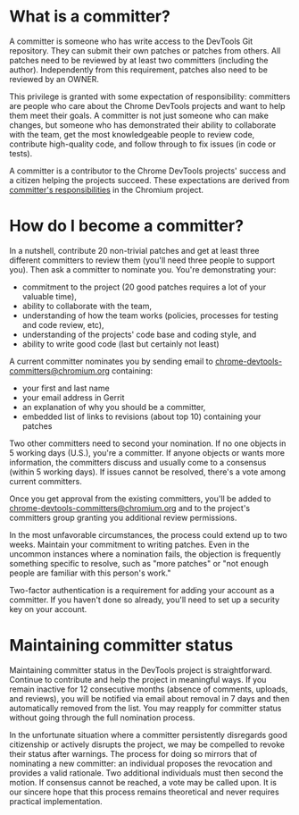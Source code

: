 # **What is a committer?**

A committer is someone who has write access to the DevTools Git repository. They can submit their own patches or patches from others. All patches need to be reviewed by at least two committers (including the author). Independently from this requirement, patches also need to be reviewed by an OWNER.

This privilege is granted with some expectation of responsibility: committers are people who care about the Chrome DevTools projects and want to help them meet their goals. A committer is not just someone who can make changes, but someone who has demonstrated their ability to collaborate with the team, get the most knowledgeable people to review code, contribute high-quality code, and follow through to fix issues (in code or tests).

A committer is a contributor to the Chrome DevTools projects' success and a citizen helping the projects succeed. These expectations are derived from [committer's responsibilities](https://www.chromium.org/developers/committers-responsibility/) in the Chromium project.

# **How do I become a committer?**

In a nutshell, contribute 20 non-trivial patches and get at least three different committers to review them (you'll need three people to support you). Then ask a committer to nominate you. You're demonstrating your:

* commitment to the project (20 good patches requires a lot of your valuable time),
* ability to collaborate with the team,
* understanding of how the team works (policies, processes for testing and code review, etc),
* understanding of the projects' code base and coding style, and
* ability to write good code (last but certainly not least)

A current committer nominates you by sending email to [chrome-devtools-committers@chromium.org](mailto:chrome-devtools-committers@chromium.org) containing:

* your first and last name
* your email address in Gerrit
* an explanation of why you should be a committer,
* embedded list of links to revisions (about top 10\) containing your patches

Two other committers need to second your nomination. If no one objects in 5 working days (U.S.), you're a committer. If anyone objects or wants more information, the committers discuss and usually come to a consensus (within 5 working days). If issues cannot be resolved, there's a vote among current committers.

Once you get approval from the existing committers, you'll be added to [chrome-devtools-committers@chromium.org](mailto:chrome-devtools-committers@chromium.org) and to the project's committers group granting you additional review permissions.

In the most unfavorable circumstances, the process could extend up to two weeks. Maintain your commitment to writing patches. Even in the uncommon instances where a nomination fails, the objection is frequently something specific to resolve, such as "more patches" or "not enough people are familiar with this person's work."

Two-factor authentication is a requirement for adding your account as a committer. If you haven't done so already, you'll need to set up a security key on your account.

# **Maintaining committer status**

Maintaining committer status in the DevTools project is straightforward. Continue to contribute and help the project in meaningful ways. If you remain inactive for 12 consecutive months (absence of comments, uploads, and reviews), you will be notified via email about removal in 7 days and then automatically removed from the list. You may reapply for committer status without going through the full nomination process.

In the unfortunate situation where a committer persistently disregards good citizenship or actively disrupts the project, we may be compelled to revoke their status after warnings. The process for doing so mirrors that of nominating a new committer: an individual proposes the revocation and provides a valid rationale. Two additional individuals must then second the motion. If consensus cannot be reached, a vote may be called upon. It is our sincere hope that this process remains theoretical and never requires practical implementation.
